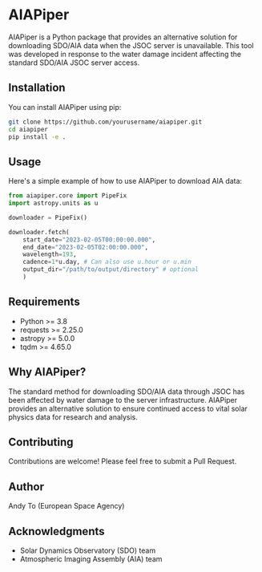 # AIAPiper

AIAPiper is a Python package that provides an alternative solution for downloading SDO/AIA data when the  JSOC server is unavailable. This tool was developed in response to the water damage incident affecting the standard SDO/AIA JSOC server access.

## Installation

You can install AIAPiper using pip:
```bash
git clone https://github.com/yourusername/aiapiper.git
cd aiapiper
pip install -e .
```

## Usage
Here's a simple example of how to use AIAPiper to download AIA data:

```python
from aiapiper.core import PipeFix
import astropy.units as u
```

```python
downloader = PipeFix()

downloader.fetch(
    start_date="2023-02-05T00:00:00.000",
    end_date="2023-02-05T02:00:00.000",
    wavelength=193,
    cadence=1*u.day, # Can also use u.hour or u.min
    output_dir="/path/to/output/directory" # optional
    )
```

## Requirements

- Python >= 3.8
- requests >= 2.25.0
- astropy >= 5.0.0
- tqdm >= 4.65.0


## Why AIAPiper?

The standard method for downloading SDO/AIA data through JSOC has been affected by water damage to the server infrastructure. AIAPiper provides an alternative solution to ensure continued access to vital solar physics data for research and analysis.

## Contributing

Contributions are welcome! Please feel free to submit a Pull Request.

## Author

Andy To (European Space Agency)

## Acknowledgments

- Solar Dynamics Observatory (SDO) team
- Atmospheric Imaging Assembly (AIA) team